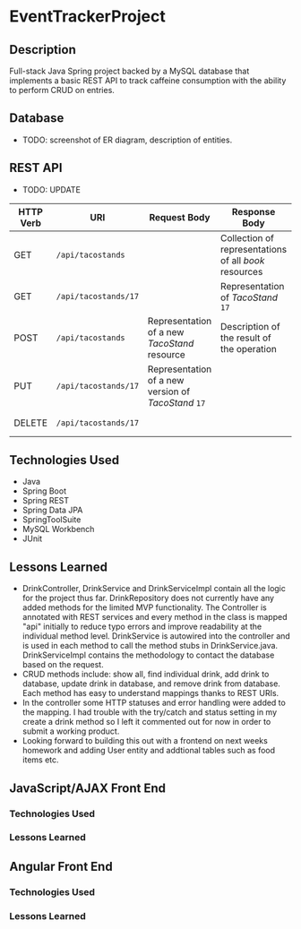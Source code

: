 # EventTrackerProject

## Description
Full-stack Java Spring project backed by a MySQL database that implements a basic REST API to track caffeine consumption with the ability to perform CRUD on entries.

## Database
- TODO: screenshot of ER diagram, description of entities.

## REST API
- TODO: UPDATE

| HTTP Verb | URI                  | Request Body | Response Body | Purpose |
|-----------|----------------------|--------------|---------------|---------|
| GET       | `/api/tacostands`      |              | Collection of representations of all _book_ resources | **List** all taco stands
| GET       | `/api/tacostands/17`   |              | Representation of _TacoStand_ `17` | **Retrieve** endpoint |
| POST      | `/api/tacostands`      | Representation of a new _TacoStand_ resource | Description of the result of the operation | **Create** endpoint |
| PUT       | `/api/tacostands/17`   | Representation of a new version of _TacoStand_ `17` | | **Replace** endpoint |
| DELETE    | `/api/tacostands/17`   |              | | **Delete** route |

## Technologies Used
- Java
- Spring Boot
- Spring REST
- Spring Data JPA
- SpringToolSuite
- MySQL Workbench
- JUnit

## Lessons Learned
- DrinkController, DrinkService and DrinkServiceImpl contain all the logic for the project thus far. DrinkRepository does not currently have any added methods for the limited MVP functionality. The Controller is annotated with REST services and every method in the class is mapped "api" initially to reduce typo errors and improve readability at the individual method level. DrinkService is autowired into the controller and is used in each method to call the method stubs in DrinkService.java. DrinkServiceImpl contains the methodology to contact the database based on the request.
- CRUD methods include: show all, find individual drink, add drink to database, update drink in database, and remove drink from database. Each method has easy to understand mappings thanks to REST URIs.
- In the controller some HTTP statuses and error handling were added to the mapping. I had trouble with the try/catch and status setting in my create a drink method so I left it commented out for now in order to submit a working product.
- Looking forward to building this out with a frontend on next weeks homework and adding User entity and addtional tables such as food items etc.

## JavaScript/AJAX Front End

### Technologies Used
### Lessons Learned

## Angular Front End

### Technologies Used
### Lessons Learned